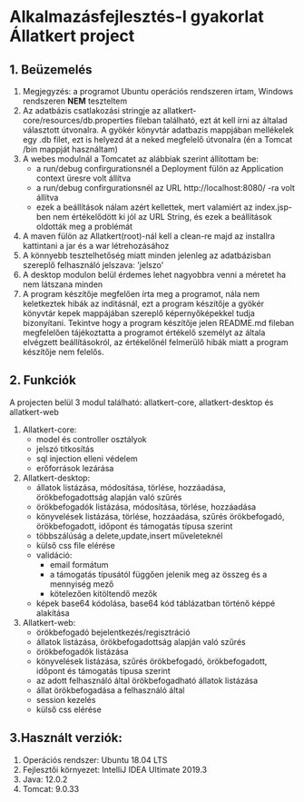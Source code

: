 # Alkalmazásfejlesztés-I gyakorlat Állatkert project

## 1. Beüzemelés
1. Megjegyzés: a programot Ubuntu operációs rendszeren írtam, Windows rendszeren **NEM** teszteltem 
2. Az adatbázis csatlakozási stringje az allatkert-core/resources/db.properties fileban található, ezt át kell írni az általad választott útvonalra. A gyökér könyvtár adatbazis mappjában mellékelek egy .db filet, ezt is helyezd át a neked megfelelő útvonalra (én a Tomcat /bin mappját használtam)
3. A webes modulnál a Tomcatet az alábbiak szerint állítottam be:
   - a run/debug confirgurationsnél a Deployment fülön az Application context üresre volt állítva
   - a run/debug confirgurationsnél az URL http://localhost:8080/ -ra volt állítva
   - ezek a beállítások nálam azért kellettek, mert valamiért az index.jsp-ben nem értékelődött ki jól az URL String, és ezek a beállítások oldották meg a problémát
4. A maven fülön az Allatkert(root)-nál kell a clean-re majd az installra kattintani a jar és a war létrehozásához
5. A könnyebb tesztelhetőség miatt minden jelenleg az adatbázisban szereplő felhasználó jelszava: 'jelszo'   
6. A desktop modulon belül érdemes lehet nagyobbra venni a méretet ha nem látszana minden
7. A program készítője megfelően írta meg a programot, nála nem keletkeztek hibák az indításnál, ezt a program készítője a gyökér könyvtár kepek mappájában szereplő képernyőképekkel tudja bizonyítani. Tekintve hogy a program készítője jelen README.md fileban megfelelően tájékoztatta a programot értékelő személyt az általa elvégzett beállításokról, az értékelőnél felmerülő hibák miatt a program készítője nem felelős.

## 2. Funkciók

A projecten belül 3 modul található: allatkert-core, allatkert-desktop és allatkert-web

1. Allatkert-core:
   - model és controller osztályok
   - jelszó titkosítás
   - sql injection elleni védelem
   - erőforrások lezárása
2. Allatkert-desktop:
   - állatok listázása, módosítása, törlése, hozzáadása, örökbefogadottság alapján való szűrés
   - örökbefogadók listázása, módosítása, törlése, hozzáadása
   - könyvelések listázása, törlése, hozzáadása, szűrés örökbefogadó, örökbefogadott, időpont és támogatás típusa szerint
   - többszálúság a delete,update,insert műveleteknél
   - külső css file elérése
   - validáció:
     - email formátum
     - a támogatás típusától függően jelenik meg az összeg és a mennyiség mező
     - kötelezően kitöltendő mezők
   - képek base64 kódolása, base64 kód táblázatban történő képpé alakítása
3. Allatkert-web:
   - örökbefogadó bejelentkezés/regisztráció
   - állatok listázása, örökbefogadottság alapján való szűrés
   - örökbefogadók listázása
   - könyvelések listázása, szűrés örökbefogadó, örökbefogadott, időpont és támogatás típusa szerint
   - az adott felhasználó által örökbefogadható állatok listázása
   - állat örökbefogadása a felhasználó által
   - session kezelés
   - külső css elérése
   
## 3.Használt verziók:
1. Operációs rendszer: Ubuntu 18.04 LTS
2. Fejlesztői környezet: IntelliJ IDEA Ultimate 2019.3 
3. Java: 12.0.2
4. Tomcat: 9.0.33
